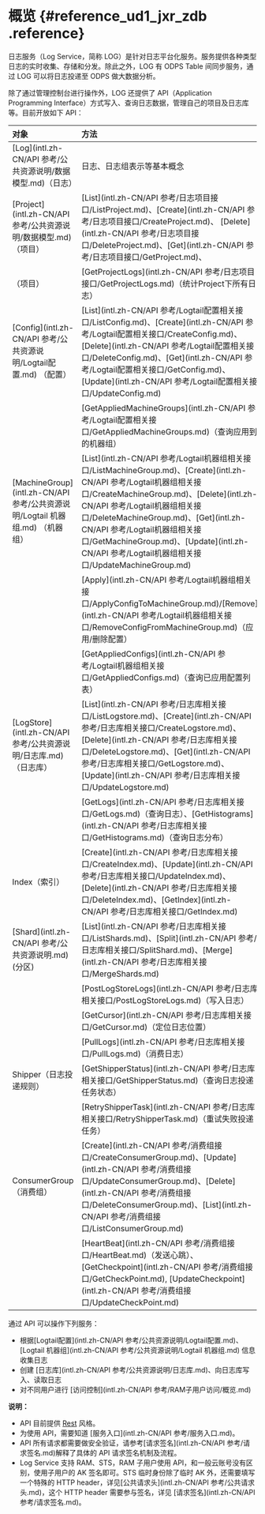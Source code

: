 # 概览 {#reference_ud1_jxr_zdb .reference}

日志服务（Log Service，简称 LOG）是针对日志平台化服务。服务提供各种类型日志的实时收集、存储和分发。除此之外，LOG 有 ODPS Table 间同步服务，通过 LOG 可以将日志投递至 ODPS 做大数据分析。

除了通过管理控制台进行操作外，LOG 还提供了 API（Application Programming Interface）方式写入、查询日志数据，管理自己的项目及日志库等。目前开放如下 API：

|对象|方法|
|:-|:-|
|[Log](intl.zh-CN/API 参考/公共资源说明/数据模型.md)（日志）|日志、日志组表示等基本概念|
|[Project](intl.zh-CN/API 参考/公共资源说明/数据模型.md) （项目）|[List](intl.zh-CN/API 参考/日志项目接口/ListProject.md)、[Create](intl.zh-CN/API 参考/日志项目接口/CreateProject.md)、 [Delete](intl.zh-CN/API 参考/日志项目接口/DeleteProject.md)、[Get](intl.zh-CN/API 参考/日志项目接口/GetProject.md)、|
|（项目）|[GetProjectLogs](intl.zh-CN/API 参考/日志项目接口/GetProjectLogs.md)（统计Project下所有日志）|
|[Config](intl.zh-CN/API 参考/公共资源说明/Logtail配置.md) （配置）|[List](intl.zh-CN/API 参考/Logtail配置相关接口/ListConfig.md)、[Create](intl.zh-CN/API 参考/Logtail配置相关接口/CreateConfig.md)、 [Delete](intl.zh-CN/API 参考/Logtail配置相关接口/DeleteConfig.md)、[Get](intl.zh-CN/API 参考/Logtail配置相关接口/GetConfig.md)、[Update](intl.zh-CN/API 参考/Logtail配置相关接口/UpdateConfig.md)|
| |[GetAppliedMachineGroups](intl.zh-CN/API 参考/Logtail配置相关接口/GetAppliedMachineGroups.md)（查询应用到的机器组）|
|[MachineGroup](intl.zh-CN/API 参考/公共资源说明/Logtail 机器组.md) （机器组）|[List](intl.zh-CN/API 参考/Logtail机器组相关接口/ListMachineGroup.md)、[Create](intl.zh-CN/API 参考/Logtail机器组相关接口/CreateMachineGroup.md)、[Delete](intl.zh-CN/API 参考/Logtail机器组相关接口/DeleteMachineGroup.md)、[Get](intl.zh-CN/API 参考/Logtail机器组相关接口/GetMachineGroup.md)、[Update](intl.zh-CN/API 参考/Logtail机器组相关接口/UpdateMachineGroup.md)|
| |[Apply](intl.zh-CN/API 参考/Logtail机器组相关接口/ApplyConfigToMachineGroup.md)/[Remove](intl.zh-CN/API 参考/Logtail机器组相关接口/RemoveConfigFromMachineGroup.md)（应用/删除配置）|
| |[GetAppliedConfigs](intl.zh-CN/API 参考/Logtail机器组相关接口/GetAppliedConfigs.md)（查询已应用配置列表）|
|[LogStore](intl.zh-CN/API 参考/公共资源说明/日志库.md) （日志库）|[List](intl.zh-CN/API 参考/日志库相关接口/ListLogstore.md)、[Create](intl.zh-CN/API 参考/日志库相关接口/CreateLogstore.md)、 [Delete](intl.zh-CN/API 参考/日志库相关接口/DeleteLogstore.md)、[Get](intl.zh-CN/API 参考/日志库相关接口/GetLogstore.md)、[Update](intl.zh-CN/API 参考/日志库相关接口/UpdateLogstore.md)|
| |[GetLogs](intl.zh-CN/API 参考/日志库相关接口/GetLogs.md)（查询日志）、[GetHistograms](intl.zh-CN/API 参考/日志库相关接口/GetHistograms.md)（查询日志分布）|
|Index（索引）|[Create](intl.zh-CN/API 参考/日志库相关接口/CreateIndex.md)、[Update](intl.zh-CN/API 参考/日志库相关接口/UpdateIndex.md)、[Delete](intl.zh-CN/API 参考/日志库相关接口/DeleteIndex.md)、[GetIndex](intl.zh-CN/API 参考/日志库相关接口/GetIndex.md)|
|[Shard](intl.zh-CN/API 参考/公共资源说明.md) \(分区\)|[List](intl.zh-CN/API 参考/日志库相关接口/ListShards.md)、[Split](intl.zh-CN/API 参考/日志库相关接口/SplitShard.md)、[Merge](intl.zh-CN/API 参考/日志库相关接口/MergeShards.md)|
| |[PostLogStoreLogs](intl.zh-CN/API 参考/日志库相关接口/PostLogStoreLogs.md)（写入日志）|
| |[GetCursor](intl.zh-CN/API 参考/日志库相关接口/GetCursor.md)（定位日志位置）|
| |[PullLogs](intl.zh-CN/API 参考/日志库相关接口/PullLogs.md)（消费日志）|
|Shipper（日志投递规则）|[GetShipperStatus](intl.zh-CN/API 参考/日志库相关接口/GetShipperStatus.md)（查询日志投递任务状态）|
| |[RetryShipperTask](intl.zh-CN/API 参考/日志库相关接口/RetryShipperTask.md)（重试失败投递任务）|
|ConsumerGroup（消费组）|[Create](intl.zh-CN/API 参考/消费组接口/CreateConsumerGroup.md)、[Update](intl.zh-CN/API 参考/消费组接口/UpdateConsumerGroup.md)、[Delete](intl.zh-CN/API 参考/消费组接口/DeleteConsumerGroup.md)、[List](intl.zh-CN/API 参考/消费组接口/ListConsumerGroup.md)|
| |[HeartBeat](intl.zh-CN/API 参考/消费组接口/HeartBeat.md)（发送心跳）、[GetCheckpoint](intl.zh-CN/API 参考/消费组接口/GetCheckPoint.md), [UpdateCheckpoint](intl.zh-CN/API 参考/消费组接口/UpdateCheckPoint.md)|

通过 API 可以操作下列服务：

-   根据[Logtail配置](intl.zh-CN/API 参考/公共资源说明/Logtail配置.md)、[Logtail 机器组](intl.zh-CN/API 参考/公共资源说明/Logtail 机器组.md) 信息收集日志
-   创建 [日志库](intl.zh-CN/API 参考/公共资源说明/日志库.md)、向日志库写入、读取日志
-   对不同用户进行 [访问控制](intl.zh-CN/API 参考/RAM子用户访问/概览.md)

**说明：** 

-   API 目前提供 [Rest](http://en.wikipedia.org/wiki/Representational_state_transfer) 风格。
-   为使用 API，需要知道 [服务入口](intl.zh-CN/API 参考/服务入口.md)。
-   API 所有请求都需要做安全验证，请参考[请求签名](intl.zh-CN/API 参考/请求签名.md)解释了具体的 API 请求签名机制及流程。
-   Log Service 支持 RAM、STS，RAM 子用户使用 API，和一般云账号没有区别，使用子用户的 AK 签名即可。STS 临时身份除了临时 AK 外，还需要填写一个特殊的 HTTP header，详见[公共请求头](intl.zh-CN/API 参考/公共请求头.md)，这个 HTTP header 需要参与签名，详见 [请求签名](intl.zh-CN/API 参考/请求签名.md)。

